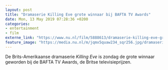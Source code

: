 ```yaml
---
layout: post
title: "Dramaserie Killing Eve grote winnaar bij BAFTA TV Awards"
date: Mon, 13 May 2019 07:28:36 +0200
categories: 
- entertainment 
- film 
externe_link: "https://www.nu.nl/film/5888613/dramaserie-killing-eve-grote-winnaar-bij-bafta-tv-awards.html"
feature_image: "https://media.nu.nl/m/jqmx5quaw234_sqr256.jpg/dramaserie-killing-eve-grote-winnaar-bij-bafta-tv-awards.jpg"
---
```


De Brits-Amerikaanse dramaserie <em>Killing Eve</em> is zondag de grote winnaar geworden bij de BAFTA TV Awards, de Britse televisieprijzen.
